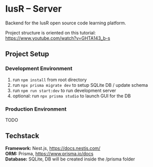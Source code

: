 # IusR – Server

Backend for the IusR open source code learning platform.

Project structure is oriented on this tutorial: https://www.youtube.com/watch?v=GHTA143_b-s

## Project Setup

### Development Environment

1. run `npm install` from root directory
2. run `npx prisma migrate dev` to setup SQLite DB / update schema
3. run `npm run start:dev` to run development server
4. optional: run `npx prisma studio` to launch GUI for the DB

### Production Environment

TODO

## Techstack

**Framework:** Nest.js, https://docs.nestjs.com/  
**ORM:** Prisma, https://www.prisma.io/docs  
**Database:** SQLite, DB will be created inside the /prisma folder
